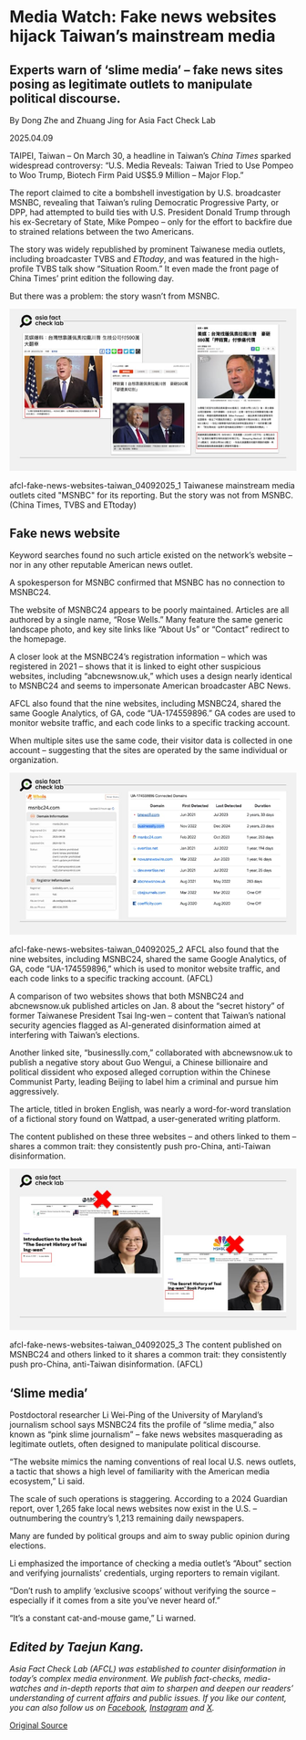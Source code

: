 # Media Watch: Fake news websites hijack Taiwan’s mainstream media

## Experts warn of ‘slime media’ – fake news sites posing as legitimate outlets to manipulate political discourse.

By Dong Zhe and Zhuang Jing for Asia Fact Check Lab

2025.04.09

TAIPEI, Taiwan – On March 30, a headline in Taiwan’s *China Times* sparked widespread controversy: “U.S. Media Reveals: Taiwan Tried to Use Pompeo to Woo Trump, Biotech Firm Paid US$5.9 Million – Major Flop.”

The report claimed to cite a bombshell investigation by U.S. broadcaster MSNBC, revealing that Taiwan’s ruling Democratic Progressive Party, or DPP, had attempted to build ties with U.S. President Donald Trump through his ex-Secretary of State, Mike Pompeo – only for the effort to backfire due to strained relations between the two Americans.

The story was widely republished by prominent Taiwanese media outlets, including broadcaster TVBS and *ETtoday*, and was featured in the high-profile TVBS talk show “Situation Room.” It even made the front page of China Times’ print edition the following day.

But there was a problem: the story wasn’t from MSNBC.

![Taiwanese mainstream media outlets cited "MSNBC" for its reporting. But the story was not from MSNBC.](images/BDWB66OREJFEXE62PNZ3P47EZ4.png)

afcl-fake-news-websites-taiwan\_04092025\_1 Taiwanese mainstream media outlets cited "MSNBC" for its reporting. But the story was not from MSNBC. (China Times, TVBS and ETtoday)

## Fake news website

Keyword searches found no such article existed on the network’s website – nor in any other reputable American news outlet.

A spokesperson for MSNBC confirmed that MSNBC has no connection to MSNBC24.

The website of MSNBC24 appears to be poorly maintained. Articles are all authored by a single name, “Rose Wells.” Many feature the same generic landscape photo, and key site links like “About Us” or “Contact” redirect to the homepage.

A closer look at the MSNBC24’s registration information – which was registered in 2021 – shows that it is linked to eight other suspicious websites, including “abcnewsnow.uk,” which uses a design nearly identical to MSNBC24 and seems to impersonate American broadcaster ABC News.

AFCL also found that the nine websites, including MSNBC24, shared the same Google Analytics, of GA, code “UA-174559896.” GA codes are used to monitor website traffic, and each code links to a specific tracking account.

When multiple sites use the same code, their visitor data is collected in one account – suggesting that the sites are operated by the same individual or organization.

![AFCL also found that the nine websites, including MSNBC24, shared the same Google Analytics, of GA, code “UA-174559896,” which is used to monitor website traffic, and each code links to a specific tracking account.](images/HOYAAIXXGFB6BHYKNFMOQBB2XU.png)

afcl-fake-news-websites-taiwan\_04092025\_2 AFCL also found that the nine websites, including MSNBC24, shared the same Google Analytics, of GA, code “UA-174559896,” which is used to monitor website traffic, and each code links to a specific tracking account. (AFCL)

A comparison of two websites shows that both MSNBC24 and abcnewsnow.uk published articles on Jan. 8 about the “secret history” of former Taiwanese President Tsai Ing-wen – content that Taiwan’s national security agencies flagged as AI-generated disinformation aimed at interfering with Taiwan’s elections.

Another linked site, “businesslly.com,” collaborated with abcnewsnow.uk to publish a negative story about Guo Wengui, a Chinese billionaire and political dissident who exposed alleged corruption within the Chinese Communist Party, leading Beijing to label him a criminal and pursue him aggressively.

The article, titled in broken English, was nearly a word-for-word translation of a fictional story found on Wattpad, a user-generated writing platform.

The content published on these three websites – and others linked to them – shares a common trait: they consistently push pro-China, anti-Taiwan disinformation.

![The content published on MSNBC24 and others linked to it shares a common trait: they consistently push pro-China, anti-Taiwan disinformation.](images/2NQD2M5EABGPXGNXUXZAXOEZPQ.png)

afcl-fake-news-websites-taiwan\_04092025\_3 The content published on MSNBC24 and others linked to it shares a common trait: they consistently push pro-China, anti-Taiwan disinformation. (AFCL)

## ‘Slime media’

Postdoctoral researcher Li Wei-Ping of the University of Maryland’s journalism school says MSNBC24 fits the profile of “slime media,” also known as “pink slime journalism” – fake news websites masquerading as legitimate outlets, often designed to manipulate political discourse.

“The website mimics the naming conventions of real local U.S. news outlets, a tactic that shows a high level of familiarity with the American media ecosystem,” Li said.

The scale of such operations is staggering. According to a 2024 Guardian report, over 1,265 fake local news websites now exist in the U.S. – outnumbering the country’s 1,213 remaining daily newspapers.

Many are funded by political groups and aim to sway public opinion during elections.

Li emphasized the importance of checking a media outlet’s “About” section and verifying journalists’ credentials, urging reporters to remain vigilant.

“Don’t rush to amplify ‘exclusive scoops’ without verifying the source – especially if it comes from a site you’ve never heard of.”

“It’s a constant cat-and-mouse game,” Li warned.

## *Edited by Taejun Kang.*

*Asia Fact Check Lab (AFCL) was established to counter disinformation in today’s complex media environment. We publish fact-checks, media-watches and in-depth reports that aim to sharpen and deepen our readers’ understanding of current affairs and public issues. If you like our content, you can also follow us on* [*Facebook*](https://www.facebook.com/asiafactchecklabcn)*,* [*Instagram*](https://www.instagram.com/asiafactchecklab/) *and* [*X*](https://twitter.com/AFCL_eng)*.*



[Original Source](https://www.rfa.org/english/factcheck/2025/04/09/afcl-fake-news-websites-taiwan/)